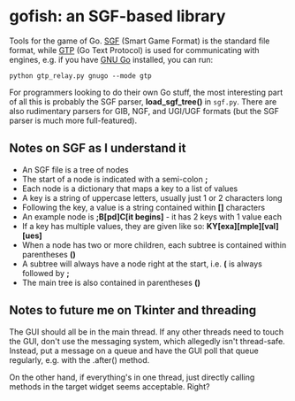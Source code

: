 # gofish: an SGF-based library

Tools for the game of Go. [SGF](http://www.red-bean.com/sgf/) (Smart Game Format) is the standard file format, while [GTP](https://www.lysator.liu.se/~gunnar/gtp/) (Go Text Protocol) is used for communicating with engines, e.g. if you have [GNU Go](https://www.gnu.org/software/gnugo/) installed, you can run:

    python gtp_relay.py gnugo --mode gtp

For programmers looking to do their own Go stuff, the most interesting part of all this is probably the SGF parser, **load_sgf_tree()** in `sgf.py`. There are also rudimentary parsers for GIB, NGF, and UGI/UGF formats (but the SGF parser is much more full-featured).

## Notes on SGF as I understand it

* An SGF file is a tree of nodes
* The start of a node is indicated with a semi-colon **;**
* Each node is a dictionary that maps a key to a list of values
* A key is a string of uppercase letters, usually just 1 or 2 characters long
* Following the key, a value is a string contained within **[]** characters
* An example node is **;B[pd]C[it begins]** - it has 2 keys with 1 value each
* If a key has multiple values, they are given like so: **KY[exa][mple][val][ues]**
* When a node has two or more children, each subtree is contained within parentheses **()**
* A subtree will always have a node right at the start, i.e. **(** is always followed by **;**
* The main tree is also contained in parentheses **()**

## Notes to future me on Tkinter and threading

The GUI should all be in the main thread. If any other threads need to touch the GUI, don't use the messaging system, which allegedly isn't thread-safe. Instead, put a message on a queue and have the GUI poll that queue regularly, e.g. with the .after() method.

On the other hand, if everything's in one thread, just directly calling methods in the target widget seems acceptable. Right?
